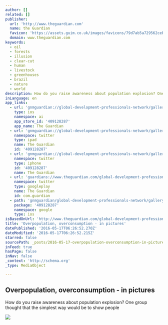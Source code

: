 ```yaml
---
author: []
related: []
publisher:
  url: 'http://www.theguardian.com'
  name: the Guardian
  favicon: 'https://assets.guim.co.uk/images/favicons/79d7ab5a729562cebca9c6a13c324f0e/32x32.ico'
  domain: www.theguardian.com
keywords:
  - oil
  - forests
  - illusion
  - clear-cut
  - human
  - livestock
  - greenhouses
  - brazil
  - nature
  - world
description: How do you raise awareness about population explosion? One group thought that the simplest way would be to show people
inLanguage: en
app_links:
  - url: 'gnmguardian://global-development-professionals-network/gallery/2015/apr/01/over-population-over-consumption-in-pictures?contenttype=Article&source=applinks'
    type: ios
    namespace: ai
    app_store_id: '409128287'
    app_name: The Guardian
  - url: 'gnmguardian://global-development-professionals-network/gallery/2015/apr/01/over-population-over-consumption-in-pictures?contenttype=Article&source=twitter'
    namespace: twitter
    type: ipad
    name: The Guardian
    id: '409128287'
  - url: 'gnmguardian://global-development-professionals-network/gallery/2015/apr/01/over-population-over-consumption-in-pictures?contenttype=Article&source=twitter'
    namespace: twitter
    type: iphone
    id: '409128287'
    name: The Guardian
  - url: 'guardians://www.theguardian.com/global-development-professionals-network/gallery/2015/apr/01/over-population-over-consumption-in-pictures'
    namespace: twitter
    type: googleplay
    name: The Guardian
    id: com.guardian
  - path: 'gnmguardian/global-development-professionals-network/gallery/2015/apr/01/over-population-over-consumption-in-pictures?contenttype=Article&source=google'
    package: '409128287'
    namespace: google
    type: ios
isBasedOnUrl: 'http://www.theguardian.com/global-development-professionals-network/gallery/2015/apr/01/over-population-over-consumption-in-pictures'
title: 'Overpopulation, overconsumption - in pictures'
datePublished: '2016-05-17T06:26:52.270Z'
dateModified: '2016-05-17T06:26:52.215Z'
starred: false
sourcePath: _posts/2016-05-17-overpopulation-overconsumption-in-pictures.md
inFeed: true
hasPage: false
inNav: false
_context: 'http://schema.org'
_type: MediaObject

---
```

<article style=""><h1>Overpopulation, overconsumption - in pictures</h1><p>How do you raise awareness about population explosion? One group thought that the simplest way would be to show people</p><img src="https://i.guim.co.uk/img/static/sys-images/Guardian/Pix/pictures/2015/3/30/1427724407844/cd7c675d-c7d2-4af3-8c84-45fff0b84183-1020x612.jpeg?w=1200&amp;q=55&amp;auto=format&amp;usm=12&amp;fit=max&amp;s=08d505f3379e4fb852ee970fd51cc827" /></article>